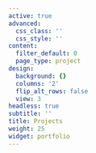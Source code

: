 ```yaml
---
active: true
advanced:
  css_class: ''
  css_style: ''
content:
  filter_default: 0
  page_type: project
design:
  background: {}
  columns: '2'
  flip_alt_rows: false
  view: 3
headless: true
subtitle: ''
title: Projects
weight: 25
widget: portfolio
---
```


<style>
.card-text article-style p{
  text-align: left !important;

}
</style>
